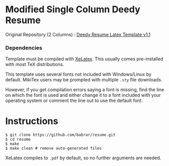 # Modified Single Column Deedy Resume
Original Repository (2 Columns) : [Deedy Resume Latex Template v1.1](https://github.com/deedydas/Deedy-Resume)

### Dependencies

Template must be compiled with [XeLatex](http://www.texts.io/support/0002/). This usually comes pre-installed with most TeX distributions.

This template uses several fonts not included with Windows/Linux by default. MikiTex users may be prompted with multiple `.sty` file downloads.

However, if you get compilation errors saying a font is missing, find the line on which the font is used and either change it to a font included with your operating system or comment the line out to use the default font.

# Instructions
```
$ git clone https://github.com/babrar/resume.git
$ cd resume
$ make
$ make clean # remove auto-generated files
```
XeLatex compiles to `.pdf` by default, so no further arguments are needed.
